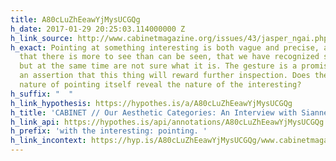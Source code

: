 ```yaml
---
title: A80cLuZhEeawYjMysUCGQg
h_date: 2017-01-29 20:25:03.114000000 Z
h_link_source: http://www.cabinetmagazine.org/issues/43/jasper_ngai.php
h_exact: Pointing at something interesting is both vague and precise, and implies
  that there is more to see than can be seen, that we have recognized something portentous
  but at the same time are not sure what it is. The gesture is a promissory note,
  an assertion that this thing will reward further inspection. Does the mute and indicative
  nature of pointing itself reveal the nature of the interesting?
h_suffix: "  "
h_link_hypothesis: https://hypothes.is/a/A80cLuZhEeawYjMysUCGQg
h_title: 'CABINET // Our Aesthetic Categories: An Interview with Sianne Ngai'
h_link_api: https://hypothes.is/api/annotations/A80cLuZhEeawYjMysUCGQg
h_prefix: 'with the interesting: pointing. '
h_link_incontext: https://hyp.is/A80cLuZhEeawYjMysUCGQg/www.cabinetmagazine.org/issues/43/jasper_ngai.php
---
```


